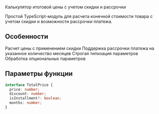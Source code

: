 Калькулятор итоговой цены с учетом скидки и рассрочки

Простой TypeScript-модуль для расчета конечной стоимости товара с учетом скидки и возможности рассрочки платежа.

## Особенности

Расчет цены с применением скидки
Поддержка рассрочки платежа на указанное количество месяцев
Строгая типизация параметров
Обработка опциональных параметров

## Параметры функции

```typescript
interface TotalPrice {
  price: number;
  discount: number;
  isInstallment?: boolean;
  months: number;
}
```
